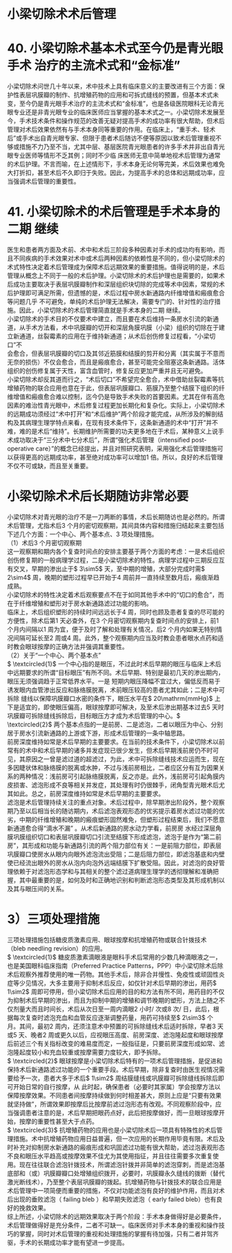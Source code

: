 # 小梁切除术术后管理  
# 40. 小梁切除术基本术式至今仍是青光眼手术 治疗的主流术式和“金标准”  
小梁切除术问世几十年以来，术中技术上具有临床意义的主要改进有三个方面：保护性表层巩膜瓣的制作、抗增殖药物的应用和可拆式缝线的预置，但基本术式未变，至今仍是青光眼手术治疗的主流术式和“金标准”，也是各级医院眼科无论青光眼专业还是非青光眼专业的临床医师应当掌握的基本术式之一。小梁切除术发展至今，手术技术条件和操作规范的改善无疑对提高手术的成功率有很大帮助，但术后管理对术后效果依然有与手术本身同等重要的作用。在临床上，“重手术、轻术后”或手术出自青光眼专家、但限于患者术后随访不便等原因以致术后管理重视不够或措施不力乃至不当，尤其中层、基层医院青光眼患者的许多手术并非出自青光眼专业医师等情形不乏其例；同时不少临 床医师无意中简单地视术后管理为通常的术后护理。不言而喻，在上述情形下，手术本身无论何等完美，术后效果也难免大打折扣，甚至术后不久即归于失败。因此，为提高手术的总体和远期成功率，应当强调术后管理的重要性。  
# 41. 小梁切除术的术后管理是手术本身的二期 继续  
医生和患者两方面及术前、术中和术后三阶段多种因素对手术的成功均有影响，而且不同疾病的手术效果对术中或术后两种因素的依赖性是不同的，但小梁切除术的术式特性决定着术后管理成为保障术后远期效果的重要措施。值得说明的是，术后管理从概念上不同于一般的术后护理。小梁切除术的术后护理也是需要的，如果术后成功主要取决于表层巩膜瓣制作和深层组织块切除的完成等术中因素，常规的术后护理即可满足所需，但遗憾的是，术后过程中房水新通路内纤维增值和瘢痕愈合等问题几乎 不可避免，单纯的术后护理无法解决，需要专门的、针对性的治疗措施。因此，小梁切除术的术后管理简直就是手术本身的二期 继续。  
小梁切除术的手术目的不仅要术中建立，而且要在术后维持一条房水引流的新通道，从手术方法看，术中巩膜瓣的切开和深层角膜巩膜（小梁）组织的切除在于建立新通道，丝裂霉素的应用在于维持新通道；从术后创伤修复过程看，“小梁切口”不  
会愈合，但表层巩膜瓣的切口及其邻近筋膜和结膜的剪开和分离（其实属于不意而无奈的损伤）不仅会愈合，而且是瘢痕愈合，甚至可能完全阻塞这条新通路。活体组织的创伤修复属于天性，富含血管时，修复反应更加严重并且无可避免。  
小梁切除术却反其道而行之，“术后切口”不希望完全愈合，术中借助丝裂霉素等抗增殖药物的联合应用也意在于此，但表层巩膜瓣口、筋膜乃至整个结膜下组织的纤维增值和瘢痕愈合难以控制，迄今仍是导致手术失败的首要因素。尤其在伴有高危因素的难治性青光眼中，术后修复过程更加长期化和复杂化。实际上，小梁切除术的远期成功须经过“术中打开”和“术后维护”两个阶段才能完成，从所涉及的解剖结构及其病理生理学特点来看，在现有技术条件下，这条新通道的术中“打开”并不难，难的是术后“维持”。长期维护所需要的功夫更多地在于术后，某种意义上说手术成功取决于“三分术中七分术后”，所谓“强化术后管理（intensiﬁed post-operative care）”的概念已经提出，并且对照研究表明，采用强化术后管理措施可以获得更高的远期成功率，甚至绝对成功率可以增加1 倍。所以，良好的术后管理不仅不可或缺，而且至关重要。  
#  小梁切除术术后长期随访非常必要  
小梁切除术对青光眼的治疗不是一刀两断的事情，术后长期随访也是必然的。所谓术后管理，尤指术后3 个月的密切观察期，其间具体内容和措施归结起来主要包括下述几个方面：一个中心、两个基本点、3 项处理措施。  
（1）术后3 个月密切观察期  
这一观察期和期内各个复查时间点的安排主要基于两个方面的考虑：一是术后组织创伤修复期的一般病理学过程，二是小梁切除术的特性。病理学过程中三期反应互有交叉，早期的渗出止于$ 3\sim5$  天，至中期的增殖，大部分完成时需$ 2\sim4$  周，晚期的塑形过程早已开始于4 周前并一直持续至数月后，瘢痕渐趋成熟。  
小梁切除术的特性决定着术后观察要点不在于如同其他手术中的“切口的愈合”，而在于纤维增殖和塑形对于房水新通路滤过功能的影响。  
临床上，术后组织塑形的持续时间远远长于4 周，同时也顾及患者复查的尽可能的方便性，除术后第1 天必查外，在3 个月密切观察期内复查时间点的安排上，前1 个月内间隔以1 周为宜，便于及时了解和处理有关情况，后2 个月内如果无特别情况间隔可延长至2 周或4 周。此外，整个观察期内应当及时教会患者眼水点药和适时教会眼球按摩的正确方法并强调其重要性。  
（2）关于“一个中心、两个基本点”  
$ \textcircled{1}$    一个中心指的是眼压，不过此时术后早期的眼压与临床上术后中远期要求的所谓“目标眼压”有所不同。术后早期、特别是最初几天的渗出期内，眼压无须强调趋于正常低界水平。一是 短期内眼压降幅不宜过大，偏低反而易于诱发眼内血管渗出反应和脉络膜脱离，术前眼压较高的患者尤其如此；二是术中可拆除 缝线以保障巩膜瓣口水密的条件下，眼压水平在$ 20\mathrm{mmHg}$     上下是适宜的，即使眼压偏高，眼球按摩即可解决，及至术后渗出期基本过去5 天时巩膜瓣可拆除缝线拆除后，目标眼压方才成为术后管理的中心。$ \textcircled{2}$    两个基本点指的一是前房、二是滤泡，二者以眼压为中心、分别居于房水引流新通路的上游或下游，形成术后管理的一条中轴思路。  
前房深度维持如常是术后早期的主要要求。在当前的技术条件下，小梁切除术以前常有的术中和术后早期的诸多并发症现已很少发生，但术后早期浅前房仍不时可见，其原因之一曾是滤过道的超滤过，为此，术中可拆除缝线技术应运而生，现在多因睫状体和脉络膜的脱离或水肿，不过与浅前房相比，二者应区分有互为因果关系的两种情况：浅前房可引起脉络膜脱离，反之亦是。此外，浅前房可引起角膜内皮损害、滤泡形成不良等相关并发症，其处理有时仍很棘手，闭角型青光眼术后尤其如此。总之，前房深度维持如常是术后早期的主要要求。  
滤泡是术后管理持续关注的重点对象。术后过程中，除早期渗出阶段外，整个观察期乃至以后相当长的随访期内，术后滤泡表观形态的优劣提示着房水滤过功能的优劣，中期的纤维增殖和晚期的瘢痕塑形固然难免，但塑形过程结束后，我们不愿意新通道愈合得“滴水不漏” 。从术后新通路的房水动力学看，前房房 水经过深层角膜巩膜组织切口和表层巩膜瓣切口引流至结膜下形成滤泡，滤泡于是作为“第二前房”，其形成和功能与新通路引流的两个阻力部位有关：一是前阻力部位，即表层巩膜瓣口使房水从眼内向眼外滤泡流出受阻；二是后阻力部位，即滤泡基底和内壁使已经流出眼外的房水从泡内向泡外远端结膜下扩散受阻。因此，对滤泡的良好管理依赖于对滤泡形态学和与其相关的整个滤过道病理生理学的透彻理解和准确把握，其中最重要的是，如何及时和正确地识别和判断滤泡形态类型及其形成机制以及其与眼压间的关系。  
# 3）三项处理措施  
三项处理措施包括糖皮质激素应用、眼球按摩和抗增殖药物或联合针拨技术（bleb needling revision）的应用。  
$ \textcircled{1}$    糖皮质激素滴眼液是眼科手术后常用的少数几种滴眼液之一，也是美国眼科临床指南（Preferred Practice Patterns，PPP）中小梁切除术后除术后观察外推荐使用的唯一药物。其他手术后，除非合并慢性、免疫性或顽固性炎症等少见情况，大多主要用于抑制术后反应，如仅针对术后早期的渗出，用药$ 1\sim2$  周即可停用，但小梁切除术后应用的目的和方法有所不同，用药目的不仅为抑制术后早期的渗出，而且为抑制中期的增殖和调节晚期的塑形，方法上随之不仅剂量大而且时间长，术后从次日至一周内滴眼2 小时/ 次或8 次/ 日，此后，根据每次复查时滤泡充血和血管反应逐渐调整药量，用药可持续至$ 2\sim3$  个月。其间，最初2 周内，还须注意术中预置的可拆除缝线术后适时拆除，早者3 天或5 天、晚者2 周或更久以后，应视眼压高度、前房深度、滤泡隆起度和眼球按摩后前述三个有关指标改变的难易度而定，一般指征是，只要前房深度形成如常、滤泡隆起度较小和充血较重或按摩需要力度较大，即予拆除。  
$ \textcircled{2}$    眼球按摩是小梁切除术后特有的一项术后管理措施，是促进和保持术后新通路滤过功能的一个重要手段。术后早期，除非复查时由医生视情况需要给予一次，患者大多于术后$ 1\sim2$  周结膜缝线或巩膜瓣可拆除缝线拆除后即可开始日常的自行按摩，从 此时起，确保患者（必要时其家属）学会按摩方法以保障按摩效果。不同患者间按摩持续做到何时相差甚大，原则上应是“只要有效果就坚持做”，所谓效果即按摩后比按摩前滤过泡形态有改观。不同观察阶段中，应当强调患者注意的是，术后早期把眼药点好，此后把按摩做好，而一旦眼球按摩开始，按摩的重要性甚至大于点药。  
$ \textcircled{3}$    抗增殖药物的应用也是小梁切除术后一项具有特殊性的术后管理措施。术中抗增殖药物应用日益普遍，但一次应用的长期作用毕竟有限。术后及时补充对抑制房水新通路的瘢痕形成和巩固滤过功能有很大帮助，滤过泡表观形态不良和眼压水平趋高或按摩效果不佳尤为其使用指征，并且往往需要多次重复使用。现在往往联合滤泡针拨技术，所谓滤泡针拨并非简单的滤泡穿刺，而是滤泡基底部和（或）巩膜瓣瓣口处增殖组织拨开，必要时，巩膜瓣永久缝线的拨断（替代激光断线术），乃至整个表层巩膜瓣的拨起。抗增殖药物与针拨技术的联合应用是术后管理中一项简便而重要的措施，不仅对功能滤泡有良好的维护作用，而且对术后出现的垂败滤泡（ failing bleb ）和早期失败滤泡（ early failed  bleb）也有良好的挽救效果。  
综上所述，小梁切除术的远期效果取决于两个阶段：手术本身做得好是必要条件，术后管理做得好是充分条件，二者不可缺一。临床医师对手术本身的重视和操作技巧的掌握，同时对术后管理的重视和处理措施的掌握有待加强，只有二者并驾齐驱，手术的长期成功率才能有望进一步提高。  

